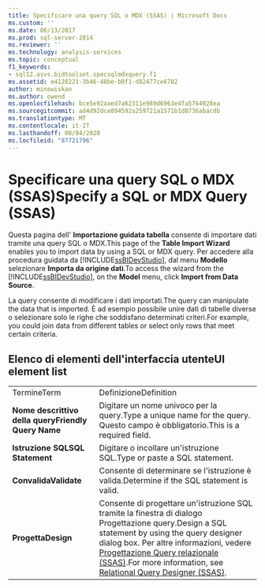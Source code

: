 ```yaml
---
title: Specificare una query SQL o MDX (SSAS) | Microsoft Docs
ms.custom: ''
ms.date: 06/13/2017
ms.prod: sql-server-2014
ms.reviewer: ''
ms.technology: analysis-services
ms.topic: conceptual
f1_keywords:
- sql12.asvs.bidtoolset.specsqlmdxquery.f1
ms.assetid: e4128221-3b46-48be-b0f1-d82477ce6782
author: minewiskan
ms.author: owend
ms.openlocfilehash: bce5e92aaed7a62311e989d6963e4fa5764028ea
ms.sourcegitcommit: ad4d92dce894592a259721a1571b1d8736abacdb
ms.translationtype: MT
ms.contentlocale: it-IT
ms.lasthandoff: 08/04/2020
ms.locfileid: "87721796"
---
```

# <a name="specify-a-sql-or-mdx-query-ssas"></a><span data-ttu-id="f393f-102">Specificare una query SQL o MDX (SSAS)</span><span class="sxs-lookup"><span data-stu-id="f393f-102">Specify a SQL or MDX Query (SSAS)</span></span>
  <span data-ttu-id="f393f-103">Questa pagina dell' **Importazione guidata tabella** consente di importare dati tramite una query SQL o MDX.</span><span class="sxs-lookup"><span data-stu-id="f393f-103">This page of the **Table Import Wizard** enables you to import data by using a SQL or MDX query.</span></span> <span data-ttu-id="f393f-104">Per accedere alla procedura guidata da [!INCLUDE[ssBIDevStudio](../includes/ssbidevstudio-md.md)], dal menu **Modello** selezionare **Importa da origine dati**.</span><span class="sxs-lookup"><span data-stu-id="f393f-104">To access the wizard from the [!INCLUDE[ssBIDevStudio](../includes/ssbidevstudio-md.md)], on the **Model** menu, click **Import from Data Source**.</span></span>  
  
 <span data-ttu-id="f393f-105">La query consente di modificare i dati importati.</span><span class="sxs-lookup"><span data-stu-id="f393f-105">The query can manipulate the data that is imported.</span></span> <span data-ttu-id="f393f-106">È ad esempio possibile unire dati di tabelle diverse o selezionare solo le righe che soddisfano determinati criteri.</span><span class="sxs-lookup"><span data-stu-id="f393f-106">For example, you could join data from different tables or select only rows that meet certain criteria.</span></span>  
  
## <a name="ui-element-list"></a><span data-ttu-id="f393f-107">Elenco di elementi dell'interfaccia utente</span><span class="sxs-lookup"><span data-stu-id="f393f-107">UI element list</span></span>  
  
|||  
|-|-|  
|<span data-ttu-id="f393f-108">Termine</span><span class="sxs-lookup"><span data-stu-id="f393f-108">Term</span></span>|<span data-ttu-id="f393f-109">Definizione</span><span class="sxs-lookup"><span data-stu-id="f393f-109">Definition</span></span>|  
|<span data-ttu-id="f393f-110">**Nome descrittivo della query**</span><span class="sxs-lookup"><span data-stu-id="f393f-110">**Friendly Query Name**</span></span>|<span data-ttu-id="f393f-111">Digitare un nome univoco per la query.</span><span class="sxs-lookup"><span data-stu-id="f393f-111">Type a unique name for the query.</span></span> <span data-ttu-id="f393f-112">Questo campo è obbligatorio.</span><span class="sxs-lookup"><span data-stu-id="f393f-112">This is a required field.</span></span>|  
|<span data-ttu-id="f393f-113">**Istruzione SQL**</span><span class="sxs-lookup"><span data-stu-id="f393f-113">**SQL Statement**</span></span>|<span data-ttu-id="f393f-114">Digitare o incollare un'istruzione SQL.</span><span class="sxs-lookup"><span data-stu-id="f393f-114">Type or paste a SQL statement.</span></span>|  
|<span data-ttu-id="f393f-115">**Convalida**</span><span class="sxs-lookup"><span data-stu-id="f393f-115">**Validate**</span></span>|<span data-ttu-id="f393f-116">Consente di determinare se l'istruzione è valida.</span><span class="sxs-lookup"><span data-stu-id="f393f-116">Determine if the SQL statement is valid.</span></span>|  
|<span data-ttu-id="f393f-117">**Progetta**</span><span class="sxs-lookup"><span data-stu-id="f393f-117">**Design**</span></span>|<span data-ttu-id="f393f-118">Consente di progettare un'istruzione SQL tramite la finestra di dialogo Progettazione query.</span><span class="sxs-lookup"><span data-stu-id="f393f-118">Design a SQL statement by using the query designer dialog box.</span></span> <span data-ttu-id="f393f-119">Per altre informazioni, vedere [Progettazione Query relazionale &#40;SSAS&#41;](relational-query-designer-ssas.md).</span><span class="sxs-lookup"><span data-stu-id="f393f-119">For more information, see [Relational Query Designer &#40;SSAS&#41;](relational-query-designer-ssas.md).</span></span>|  
  
  
